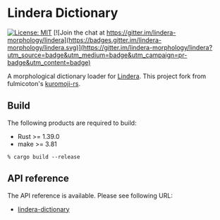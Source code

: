 # Lindera Dictionary

[![License: MIT](https://img.shields.io/badge/License-MIT-yellow.svg)](https://opensource.org/licenses/MIT) [![Join the chat at https://gitter.im/lindera-morphology/lindera](https://badges.gitter.im/lindera-morphology/lindera.svg)](https://gitter.im/lindera-morphology/lindera?utm_source=badge&utm_medium=badge&utm_campaign=pr-badge&utm_content=badge)

A morphological dictionary loader for [Lindera](https://github.com/lindera-morphology/lindera). This project fork from fulmicoton's [kuromoji-rs](https://github.com/fulmicoton/kuromoji-rs).

## Build

The following products are required to build:

- Rust >= 1.39.0
- make >= 3.81

```shell script
% cargo build --release
```

## API reference

The API reference is available. Please see following URL:
- <a href="https://docs.rs/lindera-dictionary" target="_blank">lindera-dictionary</a>
